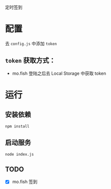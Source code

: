 定时签到

# 配置
去 `config.js` 中添加 `token`

## `token` 获取方式：
- mo.fish 登陆之后去 Local Storage 中获取 token


# 运行
## 安装依赖
```shell script
npm install
```
## 启动服务
```shell script
node index.js
```

## TODO
- [x] mo.fish 签到

